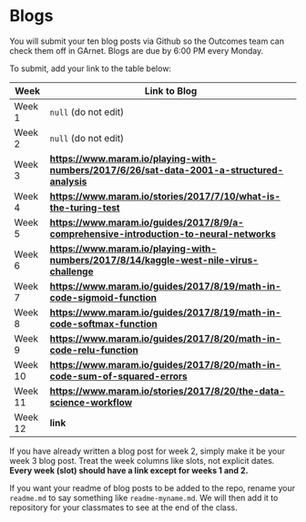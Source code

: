 # Blogs

You will submit your ten blog posts via Github so the Outcomes team can check them off in GArnet. Blogs are due by 6:00 PM every Monday.

To submit, add your link to the table below:

| Week          | Link to Blog 				 	|
| ------------- | ------------------------------|
| Week 1        | `null` (do not edit)			|
| Week 2        | `null` (do not edit)			|
| Week 3        | **https://www.maram.io/playing-with-numbers/2017/6/26/sat-data-2001-a-structured-analysis**      				|
| Week 4        | **https://www.maram.io/stories/2017/7/10/what-is-the-turing-test**      				|
| Week 5        | **https://www.maram.io/guides/2017/8/9/a-comprehensive-introduction-to-neural-networks**      				|
| Week 6        | **https://www.maram.io/playing-with-numbers/2017/8/14/kaggle-west-nile-virus-challenge**						|
| Week 7        | **https://www.maram.io/guides/2017/8/19/math-in-code-sigmoid-function**						|	
| Week 8        | **https://www.maram.io/guides/2017/8/19/math-in-code-softmax-function**						|
| Week 9        | **https://www.maram.io/guides/2017/8/20/math-in-code-relu-function**						|
| Week 10       | **https://www.maram.io/guides/2017/8/20/math-in-code-sum-of-squared-errors**						|
| Week 11       | **https://www.maram.io/stories/2017/8/20/the-data-science-workflow**						|
| Week 12       | **link**						|

If you have already written a blog post for week 2, simply make it be your week 3 blog post. Treat the week columns like slots, not explicit dates. **Every week (slot) should have a link except for weeks 1 and 2.**

If you want your readme of blog posts to be added to the repo, rename your `readme.md` to say something like `readme-myname.md`. We will then add it to repository for your classmates to see at the end of the class.